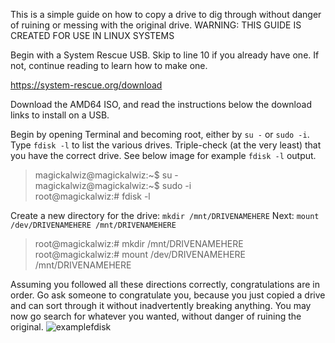 This is a simple guide on how to copy a drive to dig through without danger of ruining or messing with the original drive.
WARNING: THIS GUIDE IS CREATED FOR USE IN LINUX SYSTEMS

Begin with a System Rescue USB. Skip to line 10 if you already have one. If not, continue reading to learn how to make one.


https://system-rescue.org/download

Download the AMD64 ISO, and read the instructions below the download links to install on a USB.


Begin by opening Terminal and becoming root, either by `su -` or `sudo -i`. Type `fdisk -l` to list the various drives. Triple-check (at the very least) that you have the correct drive. See below image for example `fdisk -l` output.

>magickalwiz@magickalwiz:\~$ su -<br />
>magickalwiz@magickalwiz:\~$ sudo -i<br />
>root@magickalwiz:# fdisk -l

Create a new directory for the drive: `mkdir /mnt/DRIVENAMEHERE`
Next: `mount /dev/DRIVENAMEHERE /mnt/DRIVENAMEHERE`

>root@magickalwiz:# mkdir /mnt/DRIVENAMEHERE<br />
>root@magickalwiz:# mount /dev/DRIVENAMEHERE /mnt/DRIVENAMEHERE

Assuming you followed all these directions correctly, congratulations are in order. Go ask someone to congratulate you, because you just copied a drive and can sort through it without inadvertently breaking anything.
You may now go search for whatever you wanted, without danger of ruining the original.
![examplefdisk](https://user-images.githubusercontent.com/54958629/118538707-67d92100-b703-11eb-9bfa-9413c1da4441.png)
